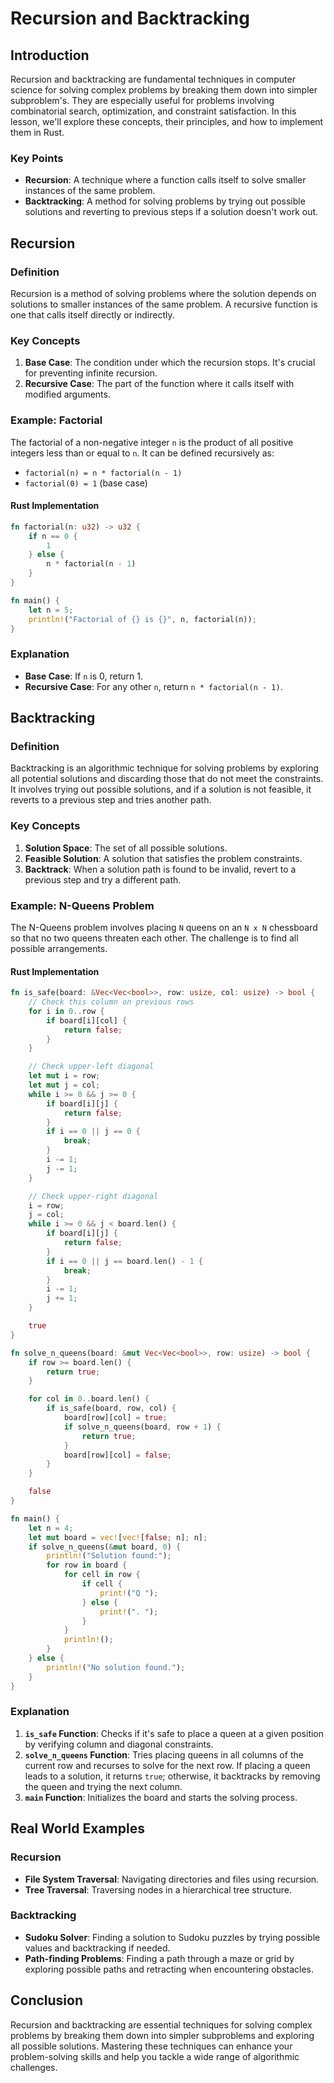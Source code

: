 # Recursion and Backtracking

## Introduction

Recursion and backtracking are fundamental techniques in computer science for solving complex problems by breaking them down into simpler subproblem's. They are especially useful for problems involving combinatorial search, optimization, and constraint satisfaction. In this lesson, we'll explore these concepts, their principles, and how to implement them in Rust.

### Key Points

- **Recursion**: A technique where a function calls itself to solve smaller instances of the same problem.
- **Backtracking**: A method for solving problems by trying out possible solutions and reverting to previous steps if a solution doesn't work out.

## Recursion

### Definition

Recursion is a method of solving problems where the solution depends on solutions to smaller instances of the same problem. A recursive function is one that calls itself directly or indirectly.

### Key Concepts

1. **Base Case**: The condition under which the recursion stops. It's crucial for preventing infinite recursion.
2. **Recursive Case**: The part of the function where it calls itself with modified arguments.

### Example: Factorial

The factorial of a non-negative integer `n` is the product of all positive integers less than or equal to `n`. It can be defined recursively as:

- `factorial(n) = n * factorial(n - 1)`
- `factorial(0) = 1` (base case)

#### Rust Implementation

```rust
fn factorial(n: u32) -> u32 {
    if n == 0 {
        1
    } else {
        n * factorial(n - 1)
    }
}

fn main() {
    let n = 5;
    println!("Factorial of {} is {}", n, factorial(n));
}
```

### Explanation

- **Base Case**: If `n` is 0, return 1.
- **Recursive Case**: For any other `n`, return `n * factorial(n - 1)`.

## Backtracking

### Definition

Backtracking is an algorithmic technique for solving problems by exploring all potential solutions and discarding those that do not meet the constraints. It involves trying out possible solutions, and if a solution is not feasible, it reverts to a previous step and tries another path.

### Key Concepts

1. **Solution Space**: The set of all possible solutions.
2. **Feasible Solution**: A solution that satisfies the problem constraints.
3. **Backtrack**: When a solution path is found to be invalid, revert to a previous step and try a different path.

### Example: N-Queens Problem

The N-Queens problem involves placing `N` queens on an `N x N` chessboard so that no two queens threaten each other. The challenge is to find all possible arrangements.

#### Rust Implementation

```rust
fn is_safe(board: &Vec<Vec<bool>>, row: usize, col: usize) -> bool {
    // Check this column on previous rows
    for i in 0..row {
        if board[i][col] {
            return false;
        }
    }

    // Check upper-left diagonal
    let mut i = row;
    let mut j = col;
    while i >= 0 && j >= 0 {
        if board[i][j] {
            return false;
        }
        if i == 0 || j == 0 {
            break;
        }
        i -= 1;
        j -= 1;
    }

    // Check upper-right diagonal
    i = row;
    j = col;
    while i >= 0 && j < board.len() {
        if board[i][j] {
            return false;
        }
        if i == 0 || j == board.len() - 1 {
            break;
        }
        i -= 1;
        j += 1;
    }

    true
}

fn solve_n_queens(board: &mut Vec<Vec<bool>>, row: usize) -> bool {
    if row >= board.len() {
        return true;
    }

    for col in 0..board.len() {
        if is_safe(board, row, col) {
            board[row][col] = true;
            if solve_n_queens(board, row + 1) {
                return true;
            }
            board[row][col] = false;
        }
    }

    false
}

fn main() {
    let n = 4;
    let mut board = vec![vec![false; n]; n];
    if solve_n_queens(&mut board, 0) {
        println!("Solution found:");
        for row in board {
            for cell in row {
                if cell {
                    print!("Q ");
                } else {
                    print!(". ");
                }
            }
            println!();
        }
    } else {
        println!("No solution found.");
    }
}
```

### Explanation

1. **`is_safe` Function**: Checks if it's safe to place a queen at a given position by verifying column and diagonal constraints.
2. **`solve_n_queens` Function**: Tries placing queens in all columns of the current row and recurses to solve for the next row. If placing a queen leads to a solution, it returns `true`; otherwise, it backtracks by removing the queen and trying the next column.
3. **`main` Function**: Initializes the board and starts the solving process.

## Real World Examples

### Recursion

- **File System Traversal**: Navigating directories and files using recursion.
- **Tree Traversal**: Traversing nodes in a hierarchical tree structure.

### Backtracking

- **Sudoku Solver**: Finding a solution to Sudoku puzzles by trying possible values and backtracking if needed.
- **Path-finding Problems**: Finding a path through a maze or grid by exploring possible paths and retracting when encountering obstacles.

## Conclusion

Recursion and backtracking are essential techniques for solving complex problems by breaking them down into simpler subproblems and exploring all possible solutions. Mastering these techniques can enhance your problem-solving skills and help you tackle a wide range of algorithmic challenges.
